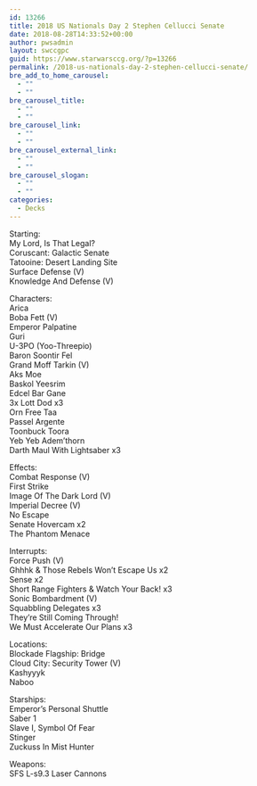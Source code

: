```yaml
---
id: 13266
title: 2018 US Nationals Day 2 Stephen Cellucci Senate
date: 2018-08-28T14:33:52+00:00
author: pwsadmin
layout: swccgpc
guid: https://www.starwarsccg.org/?p=13266
permalink: /2018-us-nationals-day-2-stephen-cellucci-senate/
bre_add_to_home_carousel:
  - ""
  - ""
bre_carousel_title:
  - ""
  - ""
bre_carousel_link:
  - ""
  - ""
bre_carousel_external_link:
  - ""
  - ""
bre_carousel_slogan:
  - ""
  - ""
categories:
  - Decks
---
```

Starting:  
My Lord, Is That Legal?  
Coruscant: Galactic Senate  
Tatooine: Desert Landing Site  
Surface Defense (V)  
Knowledge And Defense (V)

Characters:  
Arica  
Boba Fett (V)  
Emperor Palpatine  
Guri  
U-3PO (Yoo-Threepio)  
Baron Soontir Fel  
Grand Moff Tarkin (V)  
Aks Moe  
Baskol Yeesrim  
Edcel Bar Gane  
3x Lott Dod x3  
Orn Free Taa  
Passel Argente  
Toonbuck Toora  
Yeb Yeb Adem&#8217;thorn  
Darth Maul With Lightsaber x3

Effects:  
Combat Response (V)  
First Strike  
Image Of The Dark Lord (V)  
Imperial Decree (V)  
No Escape  
Senate Hovercam x2  
The Phantom Menace

Interrupts:  
Force Push (V)  
Ghhhk & Those Rebels Won&#8217;t Escape Us x2  
Sense x2  
Short Range Fighters & Watch Your Back! x3  
Sonic Bombardment (V)  
Squabbling Delegates x3  
They&#8217;re Still Coming Through!  
We Must Accelerate Our Plans x3

Locations:  
Blockade Flagship: Bridge  
Cloud City: Security Tower (V)  
Kashyyyk  
Naboo

Starships:  
Emperor&#8217;s Personal Shuttle  
Saber 1  
Slave I, Symbol Of Fear  
Stinger  
Zuckuss In Mist Hunter

Weapons:  
SFS L-s9.3 Laser Cannons